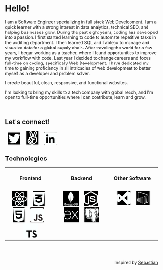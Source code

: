 # Hello!

I am a Software Engineer specializing in full stack Web Development. I am a quick learner with a strong interest in data analytics, technical SEO, and helping businesses grow. During the past eight years, coding has developed into a passion. I first started learning to code to automate repetitive tasks in the auditing department. I then learned SQL and Tableau to manage and visualize data for a global supply chain. After traveling the world for a few years, I began working as a teacher, where I found opportunities to improve my workflow with code. Last year I decided to change careers and focus full-time on coding, specifically Web Development. I have dedicated my time to gaining proficiency in all intricacies of web development to better myself as a developer and problem solver.

I create beautiful, clean, responsive, and functional websites.

I'm looking to bring my skills to a tech company with global reach, and I'm open to full-time opportunities where I can contribute, learn and grow.  

<br />

<!-- CONTACT -->

<h2 align="left" color="fbffff">Let's connect!</h2>
<p align="left">
	<a href="https://twitter.com/BrandonMerryBKK" target="_blank">
		<img
			src="https://github.com/BrandonMerry/Profile-readme/blob/main/GithubProfile/socialMedia_Icons/twitter.png"
			width="40px"
			style="padding-left: 10px"
		/>
	</a>
	&nbsp&nbsp&nbsp
	<a href="https://angel.co/u/brandon-merry-1" target="_blank">
		<img
			src="https://github.com/BrandonMerry/Profile-readme/blob/main/GithubProfile/socialMedia_Icons/Untitled%20design.png"
			width="40px"
		/>
	</a>
	&nbsp&nbsp&nbsp
	<a href="https://www.linkedin.com/in/brandonmerry/" target="_blank">
		<img
			src="https://github.com/BrandonMerry/Profile-readme/blob/main/GithubProfile/socialMedia_Icons/li.png"
			width="40px"
		/>
	</a>
</p>
<!-- <p align="center">Please see <a href="https://sebastianospina.netlify.app">my website</a> for more information!</p>
<br /> -->

<!-- PROJECTS

<h2 align="center" color="white">Projects</h2>
<div align="center">
	<table>
		<tr>
			<td width="50%">
				<h3 align="center" color="white">Breaking Bad - Infopage</h2>
				<div align="center" >  
					<a href='https://ethodeus.github.io/breaking-bad-info-page/'>
						<img src="https://github.com/Ethodeus/readme-logos/blob/master/GitHub%20Profile/Project-images/Breaking-bad/ezgif.com-gif-maker.gif" alt="Breaking-bad-		infopage" height="100%" />
					</a>
					<br>
					<br>
					<p>
						<a href="https://github.com/Ethodeus/breaking-bad-info-page" target="_blank">
							<img src="https://img.shields.io/badge/Repo-lightgrey?style=for-the-badge&logo=github"/>
						</a>  
						<a href="https://ethodeus.github.io/breaking-bad-info-page/" target="_blank">
							<img src="https://img.shields.io/badge/-website-green?style=for-the-badge&color=0CA4BD"/>
						</a>	
					</p>
					<p><strong>JavaScript, CSS3, HTML5</strong> - Platform for Breaking Bad fans to find general information about their favorite characters!</p>
				</div>
			</td>
			<td width="50%">
				<h3 align="center" color="white">Pick 'em Drinks! - Drink recipe site</h2>
				<div align="center" >  
					<a href='https://ethodeus.github.io/pick-em-drinks-project/'>
						<img src="https://github.com/Ethodeus/readme-logos/blob/master/GitHub%20Profile/Project-images/Pick%20'em%20Drinks!/ezgif.com-gif-maker.gif" alt="Pick 'em Drinks!" height="100%" />
					</a>
					<br>
					<br>
					<p>
						<a href="https://github.com/Ethodeus/pick-em-drinks-project" target="_blank">
							<img src="https://img.shields.io/badge/Repo-lightgrey?style=for-the-badge&logo=github"/>
						</a>  
						<a href="https://ethodeus.github.io/pick-em-drinks-project/" target="_blank">
							<img src="https://img.shields.io/badge/-website-green?style=for-the-badge&color=0CA4BD"/>
						</a>	
					</p>
					 <p><strong>JavaScript, CSS3, HTML5</strong> - Simple app to help you decide which drinks to make at your party!</p>
				</div>
	<tr>
		<td width="50%">
			<h3 align="center" color="white">Personal Portfolio</h2>
			<div align="center" >  
				<a href='https://sebastianospina.netlify.app'>
					<img src="https://github.com/Ethodeus/readme-logos/blob/master/GitHub%20Profile/Project-images/Porfolio/ezgif.com-gif-maker%20(1).gif" height="100%" />
				</a>
				<br>
				<br>
				<p>
					<a href="https://github.com/Ethodeus/ethodeus.github.io" target="_blank">
						<img src="https://img.shields.io/badge/Repo-lightgrey?style=for-the-badge&logo=github"/>
					</a>  
					<a href="https://sebastianospina.netlify.app" target="_blank">
						<img src="https://img.shields.io/badge/-website-green?style=for-the-badge&color=0CA4BD"/>
					</a>	
				</p>
				<p><strong>JavaScript, CSS3, HTML5</strong> - Portfolio Site including links to my projects and ways to get in contact with me.</p>
			</div>
		</td>
		<td width="50%">
			<h3 align="center" color="white">Simple Calculator</h2>
			<div align="center" >  
				<a href='https://ethodeus.github.io/simple-calculator-project/'>
					<img src="https://github.com/Ethodeus/readme-logos/blob/master/GitHub%20Profile/Project-images/Calculator/ezgif.com-gif-maker.gif" alt="Calculator" height="100%" />
				</a>
				<br>
				<br>
				<p>
					<a href="https://github.com/Ethodeus/simple-calculator-project" target="_blank">
						<img src="https://img.shields.io/badge/Repo-lightgrey?style=for-the-badge&logo=github"/>
					</a>  
					<a href="https://ethodeus.github.io/simple-calculator-project/" target="_blank">
						<img src="https://img.shields.io/badge/-website-green?style=for-the-badge&color=0CA4BD"/>
					</a>	
				</p>
				<p><strong>JavaScript, CSS3, HTML5</strong> - Simple calculator website as my first attempt to work with OOP.</p>
			</div>	
		</td>
	</table>
</div>
<br />
<br /> -->

<!-- TECHNOLOGIES -->
 
<h2 align="left" color="#fbffff">Technologies</h2>
<div align="center">
<table>
	<tr>
		<td valign="top" width="33.3333%">
			<h3 align="center" color="white">Frontend</h2>
			<br>
				<div align="center" >  
					<img src="https://github.com/BrandonMerry/Profile-readme/blob/main/GithubProfile/Tech%20Icons/React.png" alt="React" height="50" />
						&nbsp&nbsp&nbsp
					<img  src="https://github.com/BrandonMerry/Profile-readme/blob/main/GithubProfile/Tech%20Icons/css3.png" alt="CSS3" height="50" />
						&nbsp&nbsp&nbsp
					<img  src="https://github.com/BrandonMerry/Profile-readme/blob/main/GithubProfile/Tech%20Icons/html5.png" alt="HTML5" height="50" />
						&nbsp&nbsp&nbsp
					<img  src="https://github.com/BrandonMerry/Profile-readme/blob/main/GithubProfile/Tech%20Icons/JavaScript.png" alt="JavaScript" height="50" />  
					&nbsp&nbsp&nbsp
					<img  src="https://github.com/BrandonMerry/Profile-readme/blob/main/GithubProfile/Tech%20Icons/TypeScript.png" alt="TypeScript" height="50" />  
					</div>
			</td>
			<td valign="top" width="33.3333%">
				<h3 align="center" color="fbffff">Backend</h2>
				<br>
				<div align="center">
					&nbsp
					<img  src="https://github.com/BrandonMerry/Profile-readme/blob/main/GithubProfile/Tech%20Icons/MangoDB%20.png" alt="MongoDB" height="50" />  
					&nbsp&nbsp&nbsp
					<img  src="https://github.com/BrandonMerry/Profile-readme/blob/main/GithubProfile/Tech%20Icons/NodeJS.png" alt="Node.js" height="50" /> 
					&nbsp&nbsp&nbsp
					<img  src="https://github.com/BrandonMerry/Profile-readme/blob/main/GithubProfile/Tech%20Icons/expressjs.png" alt="Express.js" height="50" />
					&nbsp&nbsp&nbsp
					<img  src="https://github.com/BrandonMerry/Profile-readme/blob/main/GithubProfile/Tech%20Icons/SQL.png" alt="PostgreSQL " height="50" />
					<br>
					<br>	
				</div>
			</td>
			<td valign="top" width="33.3333%">	
				<h3 align="center" color="fbffff">Other Software</h2>
				<br>
				<div align="center">
					&nbsp
					<img  src="https://github.com/BrandonMerry/Profile-readme/blob/main/GithubProfile/Tech%20Icons/VS%20Code.png" alt="VS Code" height="44" />  
					&nbsp&nbsp&nbsp
					<img  src="https://github.com/BrandonMerry/Profile-readme/blob/main/GithubProfile/Tech%20Icons/PowerBI.png" alt="PowerBi" height="44" />  	
				</div>
			</td>
		</tr>
	</table>
</div>
</br>
</br>



<p align="right" color="#fbffff">Inspired by <a href="https://github.com/Ethodeus">Sebastian</a></p>
